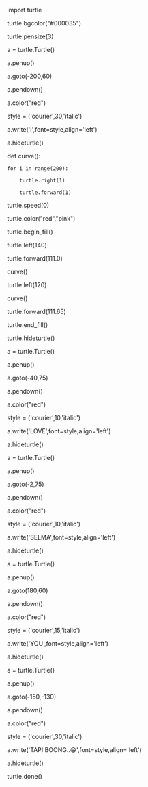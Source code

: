import turtle 



turtle.bgcolor("#000035")

turtle.pensize(3)



a = turtle.Turtle()

a.penup()

a.goto(-200,60)

a.pendown()

a.color("red")

style = ('courier',30,'italic')

a.write('I',font=style,align='left')

a.hideturtle()



def curve():

    for i in range(200):

        turtle.right(1)

        turtle.forward(1)



turtle.speed(0)

turtle.color("red","pink")



turtle.begin_fill()

turtle.left(140)

turtle.forward(111.0)

curve()



turtle.left(120)

curve()

turtle.forward(111.65)

turtle.end_fill()

turtle.hideturtle()



a = turtle.Turtle()

a.penup()

a.goto(-40,75)

a.pendown()

a.color("red")

style = ('courier',10,'italic')

a.write('LOVE',font=style,align='left')

a.hideturtle()



a = turtle.Turtle()

a.penup()

a.goto(-2,75)

a.pendown()

a.color("red")

style = ('courier',10,'italic')

a.write('SELMA',font=style,align='left')

a.hideturtle()



a = turtle.Turtle()

a.penup()

a.goto(180,60)

a.pendown()

a.color("red")

style = ('courier',15,'italic')

a.write('YOU',font=style,align='left')

a.hideturtle()



a = turtle.Turtle()

a.penup()

a.goto(-150,-130)

a.pendown()

a.color("red")

style = ('courier',30,'italic')

a.write('TAPI BOONG..😁',font=style,align='left')

a.hideturtle()





turtle.done()
